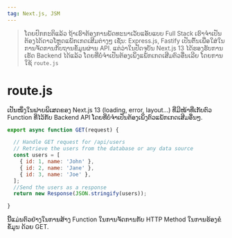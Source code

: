 ```yaml
---
tag: Next.js, JSM
---
```

>ໂດຍປົກກະຕິແລ້ວ ຖ້າເຮົາຕ້ອງການພັດທະນາເວັບແອັບແບບ Full Stack ເຮົາຈຳເປັນຕ້ອງໄດ້ດາວໂຫຼດແພັກເກດເສີມຕ່າງໆ ເຊັ່ນ: Express.js, Fastify ເປັນຕົ້ນເພື່ອໃສ່ໃນການຈັດການກັບຖານຂໍ້ມູນຜ່ານ API.
>ແຕ່ວ່າໃນປັດຈຸບັນ Next.js 13 ໄດ້ຮອງຮັບການເຮັດ Backend ໄດ້ແລ້ວ ໂດຍທີ່ບໍ່ຈຳເປັນຕ້ອງເພິ່ງແພັກເກດເສີມຕົວອື່ນເລີຍ ໂດຍການໃຊ້ `route.js`
# route.js
ເປັນໜຶ່ງໃນຟາຍພິເສດຂອງ Next.js 13 (loading, error, layout...) ທີ່ມີໜ້າທີ່ເກັບຕົວ Function ທີ່ໄວ້ກັບ Backend API ໂດຍທີ່ບໍ່ຈຳເປັນຕ້ອງເພິ່ງຕົວແພັກເກດເສີມອື່ນໆ.

```js
export async function GET(request) {

  // Handle GET request for /api/users
  // Retrieve the users from the database or any data source
  const users = [
    { id: 1, name: 'John' },
    { id: 2, name: 'Jane' },
    { id: 3, name: 'Joe' },
  ];  
  //Send the users as a response
  return new Response(JSON.stringify(users));

}
```
ນີ້ແມ່ນຕົວຢ່າງໃນການສ້າງ Function ໃນການຈັດການກັບ HTTP Method ໃນການຮ້ອງຂໍຂໍ້ມູນ ດ້ວຍ GET.